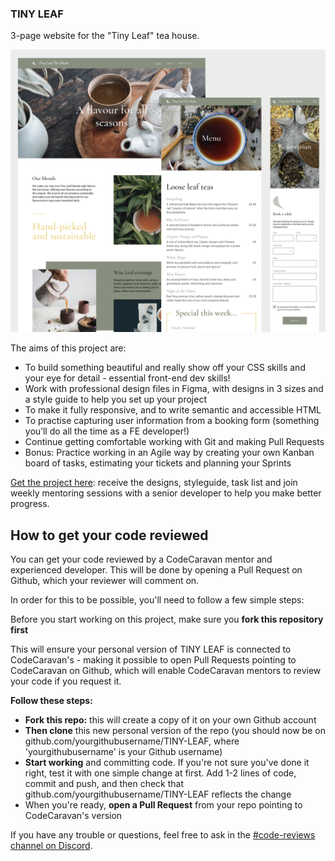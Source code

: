 ### TINY LEAF

3-page website for the "Tiny Leaf" tea house.

![Project preview screens](./preview_3%20screens.png)

The aims of this project are:

- To build something beautiful and really show off your CSS skills and your eye for detail - essential front-end dev skills!
- Work with professional design files in Figma, with designs in 3 sizes and a style guide to help you set up your project
- To make it fully responsive, and to write semantic and accessible HTML
- To practise capturing user information from a booking form (something you’ll do all the time as a FE developer!)
- Continue getting comfortable working with Git and making Pull Requests
- Bonus: Practice working in an Agile way by creating your own Kanban board of tasks, estimating your tickets and planning your Sprints

[Get the project here](https://codecaravan.io/projects/tinyleaf?source=ghbaserepo): receive the designs, styleguide, task list and join weekly mentoring sessions with a senior developer to help you make better progress.

## How to get your code reviewed

You can get your code reviewed by a CodeCaravan mentor and experienced developer. This will be done by opening a Pull Request on Github, which your reviewer will comment on.

In order for this to be possible, you'll need to follow a few simple steps:

Before you start working on this project, make sure you **fork this repository first**

This will ensure your personal version of TINY LEAF is connected to CodeCaravan's - making it possible to open Pull Requests pointing to CodeCaravan on Github, which will enable CodeCaravan mentors to review your code if you request it.

**Follow these steps:**

- **Fork this repo:** this will create a copy of it on your own Github account
- **Then clone** this new personal version of the repo (you should now be on github.com/yourgithubusername/TINY-LEAF, where 'yourgithubusername' is your Github username)
- **Start working** and committing code. If you're not sure you've done it right, test it with one simple change at first. Add 1-2 lines of code, commit and push, and then check that github.com/yourgithubusername/TINY-LEAF reflects the change
- When you're ready, **open a Pull Request** from your repo pointing to CodeCaravan's version

If you have any trouble or questions, feel free to ask in the [#code-reviews channel on Discord](https://discord.gg/BdeBF5vz).
